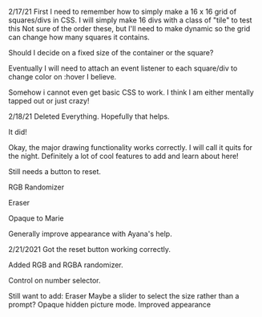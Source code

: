 2/17/21
First I need to remember how to simply make a 16 x 16 grid of squares/divs in CSS.
I will simply make 16 divs with a class of "tile" to test this
Not sure of the order these, but I'll need to make dynamic so the grid can change
how many squares it contains.

Should I decide on a fixed size of the container or the square?

Eventually I will need to attach an event listener to each square/div to change color
on :hover I believe.

Somehow i cannot even get basic CSS to work. I think I am either mentally tapped out or just crazy!

2/18/21
Deleted Everything. Hopefully that helps.

It did!

Okay, the major drawing functionality works correctly. I will call it quits for the night.
Definitely a lot of cool features to add and learn about here!

Still needs a button to reset.

RGB Randomizer

Eraser

Opaque to Marie

Generally improve appearance with Ayana's help.

2/21/2021
Got the reset button working correctly.

Added RGB and RGBA randomizer.

Control on number selector.

Still want to add:
  Eraser
  Maybe a slider to select the size rather than a prompt?
  Opaque hidden picture mode.
  Improved appearance

